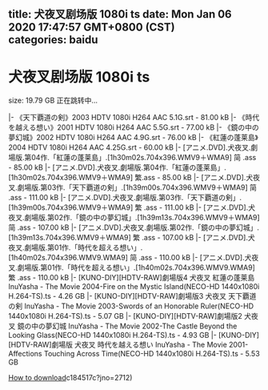 
title: 犬夜叉剧场版 1080i ts
date: Mon Jan 06 2020 17:47:57 GMT+0800 (CST)    
categories: baidu
---

# 犬夜叉剧场版 1080i ts
size: 19.79 GB
 正在跳转中...
 
|- 《天下覇道の剣》2003 HDTV 1080i H264 AAC 5.1G.srt - 81.00 kB
|- 《時代を越える想い》2001 HDTV 1080i H264 AAC 5.5G.srt - 77.00 kB
|- 《鏡の中の夢幻城》2002 HDTV 1080i H264 AAC 4.9G.srt - 76.00 kB
|- 《紅蓮の蓬莱島》2004 HDTV 1080i H264 AAC 4.25G.srt - 60.00 kB
|- [アニメ.DVD].犬夜叉.劇場版.第04作.「紅蓮の蓬莱島」.[1h30m02s.704x396.WMV9＋WMA9] 简 .ass - 85.00 kB
|- [アニメ.DVD].犬夜叉.劇場版.第04作.「紅蓮の蓬莱島」.[1h30m02s.704x396.WMV9＋WMA9] 繁.ass - 85.00 kB
|- [アニメ.DVD].犬夜叉.劇場版.第03作.「天下覇道の剣」.[1h39m00s.704x396.WMV9＋WMA9] 简 .ass - 111.00 kB
|- [アニメ.DVD].犬夜叉.劇場版.第03作.「天下覇道の剣」.[1h39m00s.704x396.WMV9＋WMA9] 繁 .ass - 111.00 kB
|- [アニメ.DVD].犬夜叉.劇場版.第02作.「鏡の中の夢幻城」.[1h39m13s.704x396.WMV9＋WMA9] 简 .ass - 107.00 kB
|- [アニメ.DVD].犬夜叉.劇場版.第02作.「鏡の中の夢幻城」.[1h39m13s.704x396.WMV9＋WMA9] 繁 .ass - 107.00 kB
|- [アニメ.DVD].犬夜叉.劇場版.第01作.「時代を超える想い」.[1h40m02s.704x396.WMV9.WMA9] 简 .ass - 110.00 kB
|- [アニメ.DVD].犬夜叉.劇場版.第01作.「時代を超える想い」.[1h40m02s.704x396.WMV9.WMA9] 繁 .ass - 110.00 kB
|- [KUNO-DIY][HDTV-RAW]劇場版4 犬夜叉 紅蓮の蓬莱島 InuYasha - The Movie 2004-Fire on the Mystic Island(NECO-HD 1440x1080i H.264-TS).ts - 4.26 GB
|- [KUNO-DIY][HDTV-RAW]劇場版3 犬夜叉 天下覇道の剣 InuYasha - The Movie 2003-Swords of an Honorable Ruler(NECO-HD 1440x1080i H.264-TS).ts - 5.07 GB
|- [KUNO-DIY][HDTV-RAW]劇場版2 犬夜叉 鏡の中の夢幻城 InuYasha - The Movie 2002-The Castle Beyond the Looking Glass(NECO-HD 1440x1080i H.264-TS).ts - 4.93 GB
|- [KUNO-DIY][HDTV-RAW]劇場版 犬夜叉 時代を越える想い InuYasha - The Movie 2001-Affections Touching Across Time(NECO-HD 1440x1080i H.264-TS).ts - 5.53 GB

[How to download](https://bpcam.bemobtrk.com/go/2ceec3aa-1ca2-46d6-b9ff-aaa5c184517c?jno=2714)c184517c?jno=2712)